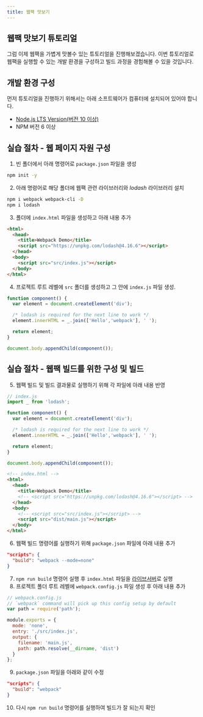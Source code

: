 ```yaml
---
title: 웹팩 맛보기
---
```


## 웹팩 맛보기 튜토리얼

그럼 이제 웹팩을 가볍게 맛볼수 있는 튜토리얼을 진행해보겠습니다. 이번 튜토리얼로 웹팩을 실행할 수 있는 개발 환경을 구성하고 빌드 과정을 경험해볼 수 있을 것입니다.

## 개발 환경 구성

먼저 튜토리얼을 진행하기 위해서는 아래 소프트웨어가 컴퓨터에 설치되어 있어야 합니다.

- [Node.js LTS Version(버전 10 이상)](https://nodejs.org/en/)
- NPM 버전 6 이상

## 실습 절차 - 웹 페이지 자원 구성

1. 빈 폴더에서 아래 명령어로 `package.json` 파일을 생성

```bash
npm init -y
```

2. 아래 명령어로 해당 폴더에 웹팩 관련 라이브러리와 *lodash* 라이브러리 설치

```bash
npm i webpack webpack-cli -D
npm i lodash
```

3. 폴더에 `index.html` 파일을 생성하고 아래 내용 추가

```html
<html>
  <head>
    <title>Webpack Demo</title>
    <script src="https://unpkg.com/lodash@4.16.6"></script>
  </head>
  <body>
    <script src="src/index.js"></script>
  </body>
</html>
```

4. 프로젝트 루트 레벨에 `src` 폴더를 생성하고 그 안에 `index.js` 파일 생성.

```js
function component() {
  var element = document.createElement('div');

  /* lodash is required for the next line to work */
  element.innerHTML = _.join(['Hello','webpack'], ' ');

  return element;
}

document.body.appendChild(component());
```

## 실습 절차 - 웹팩 빌드를 위한 구성 및 빌드

5. 웹팩 빌드 및 빌드 결과물로 실행하기 위해 각 파일에 아래 내용 반영

```js {2}
// index.js
import _ from 'lodash';

function component() {
  var element = document.createElement('div');

  /* lodash is required for the next line to work */
  element.innerHTML = _.join(['Hello','webpack'], ' ');

  return element;
}

document.body.appendChild(component());
```

```html
<!-- index.html -->
<html>
  <head>
    <title>Webpack Demo</title>
    <!-- <script src="https://unpkg.com/lodash@4.16.6"></script> -->
  </head>
  <body>
    <!-- <script src="src/index.js"></script> -->
    <script src="dist/main.js"></script>
  </body>
</html>
```

6. 웹팩 빌드 명령어를 실행하기 위해 `package.json` 파일에 아래 내용 추가

```json
"scripts": {
  "build": "webpack --mode=none"
}
```

7. `npm run build` 명령어 실행 후 `index.html` 파일을 [라이브서버](https://marketplace.visualstudio.com/items?itemName=ritwickdey.LiveServer)로 실행
8. 프로젝트 폴더 루트 레벨에 `webpack.config.js` 파일 생성 후 아래 내용 추가

```js
// webpack.config.js
// `webpack` command will pick up this config setup by default
var path = require('path');

module.exports = {
  mode: 'none',
  entry: './src/index.js',
  output: {
    filename: 'main.js',
    path: path.resolve(__dirname, 'dist')
  }
};
```

9. `package.json` 파일을 아래와 같이 수정

```json
"scripts": {
  "build": "webpack"
}
```

10. 다시 `npm run build` 명령어를 실행하여 빌드가 잘 되는지 확인